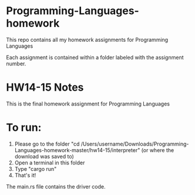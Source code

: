 # Programming-Languages-homework
This repo contains all my homework assignments for Programming Languages

Each assignment is contained within a folder labeled with the assignment number.

# HW14-15 Notes
This is the final homework assignment for Programming Languages

# To run:
1. Please go to the folder "cd /Users/username/Downloads/Programming-Languages-homework-master/hw14-15/interpreter" (or where the download was saved to)
2. Open a terminal in this folder
3. Type "cargo run"
4. That's it!

The main.rs file contains the driver code. 
